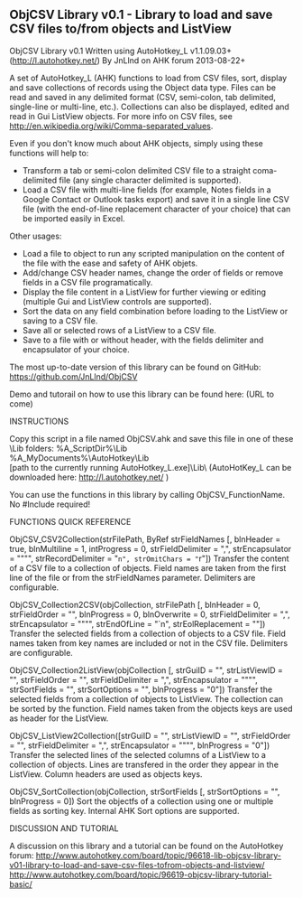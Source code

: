 ObjCSV Library v0.1 - Library to load and save CSV files to/from objects and ListView
------------------------------------------------------------------------
ObjCSV Library v0.1
Written using AutoHotkey_L v1.1.09.03+ (http://l.autohotkey.net/)
By JnLlnd on AHK forum
2013-08-22+

A set of AutoHotkey_L (AHK) functions to load from CSV files, sort, display and save collections of records using the Object data type. Files can be read and saved in any delimited format (CSV, semi-colon, tab delimited, single-line or multi-line, etc.). Collections can also be displayed, edited and read in Gui ListView objects. For more info on CSV files, see http://en.wikipedia.org/wiki/Comma-separated_values.

Even if you don't know much about AHK objects, simply using these functions will help to:
- Transform a tab or semi-colon delimited CSV file to a straight coma-delimited file (any single character delimited is supported).
- Load a CSV file with multi-line fields (for example, Notes fields in a Google Contact or Outlook tasks export) and save it in a single line CSV file (with the end-of-line replacement character of your choice) that can be imported easily in Excel.

Other usages:
- Load a file to object to run any scripted manipulation on the content of the file with the ease and safety of AHK objets.
- Add/change CSV header names, change the order of fields or remove fields in a CSV file programatically.
- Display the file content in a ListView for further viewing or editing (multiple Gui and ListView controls are supported).
- Sort the data on any field combination before loading to the ListView or saving to a CSV file.
- Save all or selected rows of a ListView to a CSV file.
- Save to a file with or without header, with the fields delimiter and encapsulator of your choice.

The most up-to-date version of this library can be found on GitHub:
https://github.com/JnLlnd/ObjCSV

Demo and tutorail on how to use this library can be found here:
(URL to come)

INSTRUCTIONS

Copy this script in a file named ObjCSV.ahk and save this file in one of these \Lib folders:
  %A_ScriptDir%\Lib\
  %A_MyDocuments%\AutoHotkey\Lib\
  [path to the currently running AutoHotkey_L.exe]\Lib\ (AutoHotKey_L can be downloaded here: http://l.autohotkey.net/ )

You can use the functions in this library by calling ObjCSV_FunctionName. No #Include required!


FUNCTIONS QUICK REFERENCE

ObjCSV_CSV2Collection(strFilePath, ByRef strFieldNames [, blnHeader = true, blnMultiline = 1, intProgress = 0, strFieldDelimiter = ",", strEncapsulator = """", strRecordDelimiter = "`n", strOmitChars = "`r"])
Transfer the content of a CSV file to a collection of objects. Field names are taken from the first line of the file or from the strFieldNames parameter. Delimiters are configurable.

ObjCSV_Collection2CSV(objCollection, strFilePath [, blnHeader = 0, strFieldOrder = "", blnProgress = 0, blnOverwrite = 0, strFieldDelimiter = ",", strEncapsulator = """", strEndOfLine = "`n", strEolReplacement = ""])
Transfer the selected fields from a collection of objects to a CSV file. Field names taken from key names are included or not in the CSV file. Delimiters are configurable.

ObjCSV_Collection2ListView(objCollection [, strGuiID = "", strListViewID = "", strFieldOrder = "", strFieldDelimiter = ",", strEncapsulator = """", strSortFields = "", strSortOptions = "", blnProgress = "0"])
Transfer the selected fields from a collection of objects to ListView. The collection can be sorted by the function. Field names taken from the objects keys are used as header for the ListView.

ObjCSV_ListView2Collection([strGuiID = "", strListViewID = "", strFieldOrder = "", strFieldDelimiter = ",", strEncapsulator = """", blnProgress = "0"])
Transfer the selected lines of the selected columns of a ListView to a collection of objects. Lines are transfered in the order they appear in the ListView. Column headers are used as objects keys.

ObjCSV_SortCollection(objCollection, strSortFields [, strSortOptions = "", blnProgress = 0])
Sort the objectfs of a collection using one or multiple fields as sorting key.  Internal AHK Sort options are supported.

DISCUSSION AND TUTORIAL

A discussion on this library and a tutorial can be found on the AutoHotkey forum:
http://www.autohotkey.com/board/topic/96618-lib-objcsv-library-v01-library-to-load-and-save-csv-files-tofrom-objects-and-listview/
http://www.autohotkey.com/board/topic/96619-objcsv-library-tutorial-basic/
